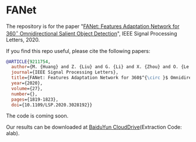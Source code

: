 # FANet

The repository is for the paper "[FANet: Features Adaptation Network for 360$^{\circ}$ Omnidirectional Salient Object Detection](https://ieeexplore.ieee.org/document/9211754)", IEEE Signal Processing Letters, 2020.

If you find this repo useful, please cite the following papers:

```bibtex
@ARTICLE{9211754,
  author={M. {Huang} and Z. {Liu} and G. {Li} and X. {Zhou} and O. {Le Meur}},
  journal={IEEE Signal Processing Letters}, 
  title={FANet: Features Adaptation Network for 360$^{\circ }$ Omnidirectional Salient Object Detection}, 
  year={2020},
  volume={27},
  number={},
  pages={1819-1823},
  doi={10.1109/LSP.2020.3028192}}
```

The code is coming soon.

Our results can be downloaded at [BaiduYun CloudDrive](https://pan.baidu.com/s/1RfjZM73D472W6KO5n-8v1w)(Extraction Code: alab).

